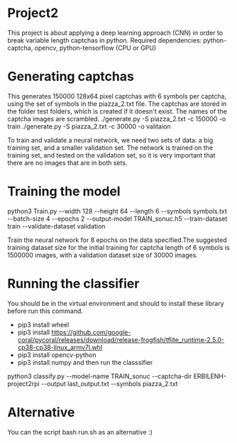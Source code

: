 # Project2
This project is about applying a deep learning approach (CNN) in order to break variable length captchas in python.
Required dependencies: python-captcha, opencv, python-tensorflow (CPU or GPU)

# Generating captchas
This generates 150000 128x64 pixel captchas with 6 symbols per captcha, using the
set of symbols in the piazza_2.txt file. The captchas are stored in the folder
test folders, which is created if it doesn't exist. The names of the captcha images
are scrambled.
./generate.py -S piazza_2.txt -c 150000 -o train
./generate.py -S piazza_2.txt -c 30000 -o valitaion


To train and validate a neural network, we need two sets of data: a big
training set, and a smaller validation set. The network is trained on the
training set, and tested on the validation set, so it is very important that
there are no images that are in both sets.
# Training the model

 python3 Train.py --width 128 --height 64 --length 6 --symbols symbols.txt --batch-size 4 --epochs 2 --output-model TRAIN_sonuc.h5 --train-dataset train --validate-dataset validation

Train the neural network for 8 epochs on the data specified.The suggested training dataset size for the initial training for captcha length of 6 symbols
is 1500000 images, with a validation dataset size of 30000 images.

# Running the classifier
You should be in the virtual environment and should to install these library before run this command.
-	pip3 install wheel
- pip3 install https://github.com/google-coral/pycoral/releases/download/release-frogfish/tflite_runtime-2.5.0-cp38-cp38-linux_armv7l.whl
-	pip3 install opencv-python
-	pip3 install numpy
and then run the classsifier

python3 classify.py --model-name TRAIN_sonuc --captcha-dir  ERBILENH-project2rpi --output last_output.txt --symbols piazza_2.txt

# Alternative 
You can the script bash run.sh as an alternative :)






